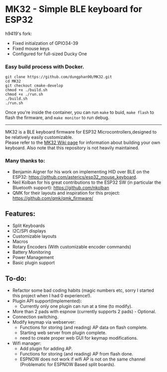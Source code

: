 # MK32 - Simple BLE keyboard for ESP32

h9419's fork:
- Fixed initialzation of GPIO34-39
- Fixed mouse keys
- Configured for full-sized Ducky One

### Easy build process with Docker.
```
git clone https://github.com/dungphan90/MK32.git
cd MK32
git checkout cmake-develop
chmod +x ./build.sh
chmod +x ./run.sh
./build.sh
./run.sh
```
Once you're inside the container, you can run `make` to buid, `make flash` to flash the firmware, and `make monitor` to run debug.
___

MK32 is a BLE keyboard firmware for ESP32 Microcontrollers,designed to be relatively easily customizable.  
Please refer to the [MK32 Wiki page](https://github.com/Galzai/MK32/wiki) for information about building your own keyboard.
Also note that this repository is not heavily maintained.

### Many thanks to:
- Benjamin Aigner for his work on implementing HID over BLE on the ESP32: https://github.com/asterics/esp32_mouse_keyboard.
- Neil Kolban for his great contributions to the ESP32 SW (in particular the Bluetooth support): https://github.com/nkolban
- QMK for their layouts and inspiration for this project: https://github.com/qmk/qmk_firmware/

## Features:
- Split Keyboards
- I2C/SPI displays
- Customizable layouts
- Macros
- Rotary Encoders (With customizable encoder commands)
- Battery Monitoring
- Power Management
- Basic plugin support

## To-do:
- Refactor some bad coding habits (magic numbers etc, sorry I started this project when I had 0 experience!). 
- Plugin API support(Implemented):  
	* Currently only one plugin can run at a time (to modify).
- More than 2 pads with espnow (currently supports 2 pads) - Optional.
- Connection switching.
- Modify keymap via webserver:  
	* Functions for storing (and reading) AP data on flash complete.  
	* Starting web server from plugin complete.  
	* need to create proper web GUI for keymap modifications.  
- Wifi manager:   
	* Add plugin for adding AP.  
	* Functions for storing (and reading) AP from flash done.  
	* ESPNOW does not work if wifi AP is not on the same channel (Problematic for ESPNOW Based split boards).   

